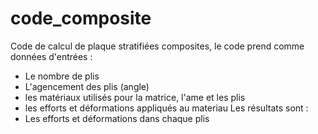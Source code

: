 # code_composite

Code de calcul de plaque stratifiées composites, le code prend comme données d'entrées : 
 - Le nombre de plis
 - L'agencement des plis (angle)
 - les matériaux utilisés pour la matrice, l'ame et les plis
 - les efforts et déformations appliqués au materiau
Les  résultats sont :
 - Les efforts et déformations dans chaque plis
